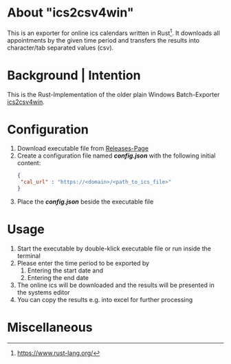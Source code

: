 # About "ics2csv4win"
This is an exporter for online ics calendars written in Rust[^1]. 
It downloads all appointments by the given time period and transfers the results into character/tab separated values (csv).

# Background | Intention
This is the Rust-Implementation of the older plain Windows Batch-Exporter [ics2csv4win](https://github.com/emkadoc/ics2csv4win).

# Configuration
1. Download executable file from [Releases-Page](https://github.com/emkadoc/ics2csv4all/releases)
1. Create a configuration file named _**config.json**_ with the following initial content:
   ```json
   {
    "cal_url" : "https://<domain>/<path_to_ics_file>"
   }
   ```
1. Place the _**config.json**_ beside the executable file

# Usage
1. Start the executable by double-klick executable file or run inside the terminal
1. Please enter the time period to be exported by
   1. Entering the start date and
   2. Entering the end date
1. The online ics will be downloaded and the results will be presented in the systems editor
1. You can copy the results e.g. into excel for further processing

# Miscellaneous 

[^1]: https://www.rust-lang.org/
